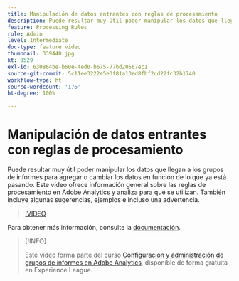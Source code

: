 ```yaml
---
title: Manipulación de datos entrantes con reglas de procesamiento
description: Puede resultar muy útil poder manipular los datos que llegan a los grupos de informes para agregar o cambiar los datos en función de lo que ya está pasando. Este vídeo ofrece información general sobre las reglas de procesamiento en Adobe Analytics y analiza para qué se utilizan. También incluye algunas sugerencias, ejemplos e incluso una advertencia.
feature: Processing Rules
role: Admin
level: Intermediate
doc-type: feature video
thumbnail: 339440.jpg
kt: 9529
exl-id: 630864be-b60e-4ed0-b675-77bd20567ec1
source-git-commit: 5c11ee3222e5e3f81a13ed8fbf2cd22fc32b1740
workflow-type: ht
source-wordcount: '176'
ht-degree: 100%

---
```


# Manipulación de datos entrantes con reglas de procesamiento

Puede resultar muy útil poder manipular los datos que llegan a los grupos de informes para agregar o cambiar los datos en función de lo que ya está pasando. Este vídeo ofrece información general sobre las reglas de procesamiento en Adobe Analytics y analiza para qué se utilizan. También incluye algunas sugerencias, ejemplos e incluso una advertencia.

>[!VIDEO](https://video.tv.adobe.com/v/339440/?quality=12&learn=on)

Para obtener más información, consulte la [documentación](https://experienceleague.adobe.com/docs/analytics/admin/admin-tools/processing-rules/processing-rules.html?lang=es).

>[!INFO]
>
> Este vídeo forma parte del curso [Configuración y administración de grupos de informes en Adobe Analytics](https://experienceleague.adobe.com/?recommended=Analytics-A-1-2021.1.administration&amp;lang=es), disponible de forma gratuita en Experience League.
